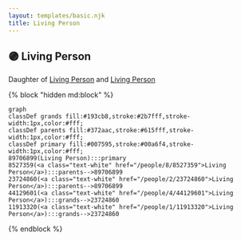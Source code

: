 ```yaml
---
layout: templates/basic.njk
title: Living Person
---
```

## 🟣 Living Person

Daughter of [Living Person](/people/2/23724860) and [Living Person](/people/8/8527359)

{% block "hidden md:block" %}
```mermaid
graph
classDef grands fill:#193cb8,stroke:#2b7fff,stroke-width:1px,color:#fff;
classDef parents fill:#372aac,stroke:#615fff,stroke-width:1px,color:#fff;
classDef primary fill:#007595,stroke:#00a6f4,stroke-width:1px,color:#fff;
89706899(Living Person):::primary
8527359(<a class="text-white" href="/people/8/8527359">Living Person</a>):::parents-->89706899
23724860(<a class="text-white" href="/people/2/23724860">Living Person</a>):::parents-->89706899
44129601(<a class="text-white" href="/people/4/44129601">Living Person</a>):::grands-->23724860
11913320(<a class="text-white" href="/people/1/11913320">Living Person</a>):::grands-->23724860
```
{% endblock %}
